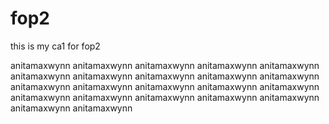 # fop2
this is my ca1 for fop2

anitamaxwynn
anitamaxwynn
anitamaxwynn
anitamaxwynn
anitamaxwynn
anitamaxwynn
anitamaxwynn
anitamaxwynn
anitamaxwynn
anitamaxwynn
anitamaxwynn
anitamaxwynn
anitamaxwynn
anitamaxwynn
anitamaxwynn
anitamaxwynn
anitamaxwynn
anitamaxwynn
anitamaxwynn
anitamaxwynn
anitamaxwynn
anitamaxwynn


